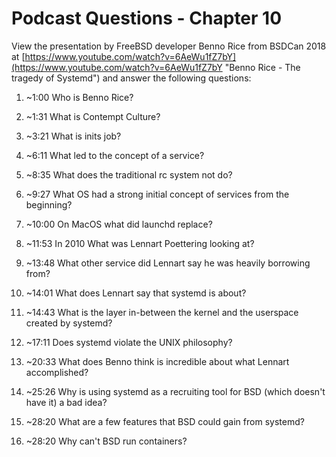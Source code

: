 # Podcast Questions - Chapter 10

View the presentation by FreeBSD developer Benno Rice from BSDCan 2018 at [https://www.youtube.com/watch?v=6AeWu1fZ7bY](https://www.youtube.com/watch?v=6AeWu1fZ7bY "Benno Rice - The tragedy of Systemd") and answer the following questions:

1) ~1:00 Who is Benno Rice?



1) ~1:31 What is Contempt Culture?



1) ~3:21 What is inits job?



1) ~6:11 What led to the concept of a service?



1) ~8:35 What does the traditional rc system not do?



1) ~9:27 What OS had a strong initial concept of services from the beginning?



1) ~10:00 On MacOS what did launchd replace?



1) ~11:53 In 2010 What was Lennart Poettering looking at?



1) ~13:48 What other service did Lennart say he was heavily borrowing from?



1) ~14:01 What does Lennart say that systemd is about?



1) ~14:43 What is the layer in-between the kernel and the userspace created by systemd?



1) ~17:11 Does systemd violate the UNIX philosophy?



1) ~20:33 What does Benno think is incredible about what Lennart accomplished?



1) ~25:26 Why is using systemd as a recruiting tool for BSD (which doesn't have it) a bad idea?



1) ~28:20 What are a few features that BSD could gain from systemd?



1) ~28:20 Why can't BSD run containers?


